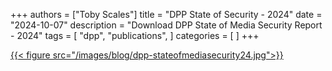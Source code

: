 
+++
authors = ["Toby Scales"]
title = "DPP State of Security - 2024"
date = "2024-10-07"
description = "Download DPP State of Media Security Report - 2024"
tags = [
    "dpp",
    "publications",
]
categories = [
]
+++

[{{< figure src="/images/blog/dpp-stateofmediasecurity24.jpg">}}](https://www.thedpp.com/insight/_m/the-state-of-media-technology-security-2024)
